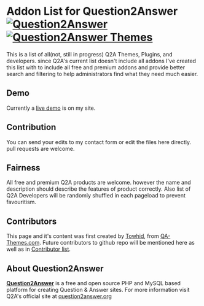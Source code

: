 # Addon List for Question2Answer [![Question2Answer](http://qa-themes.com/files/q2a-logo.png)](http://www.question2answer.org/) [![Question2Answer Themes](http://qa-themes.com/files/qa-logo.jpg)](http://qa-themes.com/ "Q2A Themes & Plugins")
This is a list of all(not, still in progress) Q2A Themes, Plugins, and developers. since Q2A's current list doesn't include all addons I've created this list with to include all free and premium addons and provide better search and filtering to help administrators find what they need much easier.


## Demo
Currently a [live demo](http://addons.qa-themes.com/) is on my site.

## Contribution
You can send your edits to my contact form or edit the files here directly. pull requests are welcome.

## Fairness
All free and premium Q2A products are welcome. however the name and description should describe the features of product correctly.
Also list of Q2A Developers will be randomly shuffled in each pageload to prevent favouritism.

## Contributors

This page and it's content was first created by [Towhid](http://TheRational.ist "Freelance Question2Answer Developer"), from [QA-Themes.com](http://QA-Themes.com "Q2A Themes and Plugins"). Future contributors to github repo will be mentioned here as well as in [Contributor list](https://github.com/q2a-projects/Q2A-Addon-List/graphs/contributors).

## About Question2Answer

**[Question2Answer](http://qa-themes.com/question2answer "Question2Answer's top features")** is a free and open source PHP and MySQL based platform for creating Question & Answer sites. For more information visit Q2A's official site at [question2answer.org](http://www.question2answer.org/)
